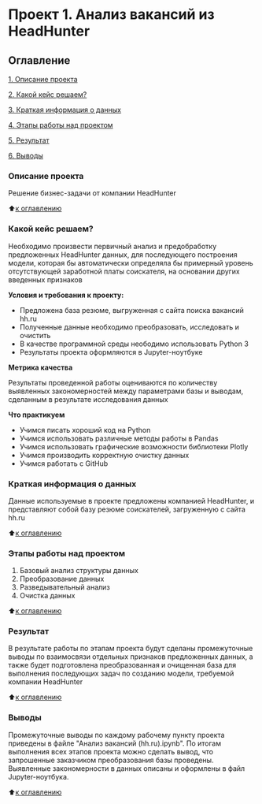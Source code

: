 # Проект 1. Анализ вакансий из HeadHunter

## Оглавление
[1. Описание проекта](https://github.com/SignZ2021/sf-data-science/tree/main/project_1/readme.md#Описание-проекта)

[2. Какой кейс решаем?](https://github.com/SignZ2021/sf-data-science/tree/main/project_1/readme.md#Какой-кейс-решаем)

[3. Краткая информация о данных](https://github.com/SignZ2021/sf-data-science/tree/main/project_1/readme.md#Краткая-информация-о-данных)

[4. Этапы работы над проектом](https://github.com/SignZ2021/sf-data-science/tree/main/project_1/readme.md#Этапы-работы-над-проектом)

[5. Результат](https://github.com/SignZ2021/sf-data-science/tree/main/project_1/readme.md#Результат)

[6. Выводы](https://github.com/SignZ2021/sf-data-science/tree/main/project_1/readme.md#Выводы)

### Описание проекта
Решение бизнес-задачи от компании HeadHunter

:arrow_up:[к оглавлению](https://github.com/SignZ2021/sf-data-science/tree/main/project_1/readme.md#Оглавление)


### Какой кейс решаем?
Необходимо произвести первичный анализ и предобработку предложенных HeadHunter данных, для последующего построения модели, которая бы автоматически определяла бы примерный уровень отсутствующей заработной платы соискателя, на основании других введенных признаков 

**Условия и требования к проекту:**
- Предложена база резюме, выгруженная с сайта поиска вакансий hh.ru
- Полученные данные необходимо преобразовать, исследовать и очистить
- В качестве программной среды неободимо использовать Python 3
- Результаты проекта оформляются в Jupyter-ноутбуке

**Метрика качества**

Результаты проведенной работы оцениваются по количеству выявленных закономерностей между параметрами базы и выводам, сделанным в результате исследования данных

**Что практикуем**
- Учимся писать хороший код на Python
- Учимся использовать различные методы работы в Pandas
- Учимся использовать графические возможности библиотеки Plotly
- Учимся производить корректную очистку данных
- Учимся работать с GitHub


### Краткая информация о данных
Данные используемые в проекте предложены компанией HeadHunter, и представляют собой базу резюме соискателей, загруженную с сайта hh.ru

:arrow_up:[к оглавлению](https://github.com/SignZ2021/sf-data-science/tree/main/project_1/readme.md#Оглавление)


### Этапы работы над проектом
1. Базовый анализ структуры данных
2. Преобразование данных
3. Разведывательный анализ
4. Очистка данных

:arrow_up:[к оглавлению](https://github.com/SignZ2021/sf-data-science/tree/main/project_1/readme.md#Оглавление)


### Результат
В результате работы по этапам проекта будут сделаны промежуточные выводы по взаимосвязи отдельных признаков предложенных данных, а также будет подготовлена преобразованная и очищенная база для выполнения последующих задач по созданию модели, требуемой компании HeadHunter 

:arrow_up:[к оглавлению](https://github.com/SignZ2021/sf-data-science/tree/main/project_1/readme.md#Оглавление)


### Выводы
Промежуточные выводы по каждому рабочему пункту проекта приведены в файле "Анализ вакансий (hh.ru).ipynb". По итогам выполнения всех этапов проекта можно сделать вывод, что запрошенные заказчиком преобразования базы проведены. Выявленные закономерности в данных описаны и оформлены в файл Jupyter-ноутбука.

:arrow_up:[к оглавлению](https://github.com/SignZ2021/sf-data-science/tree/main/project_1/readme.md#Оглавление)
